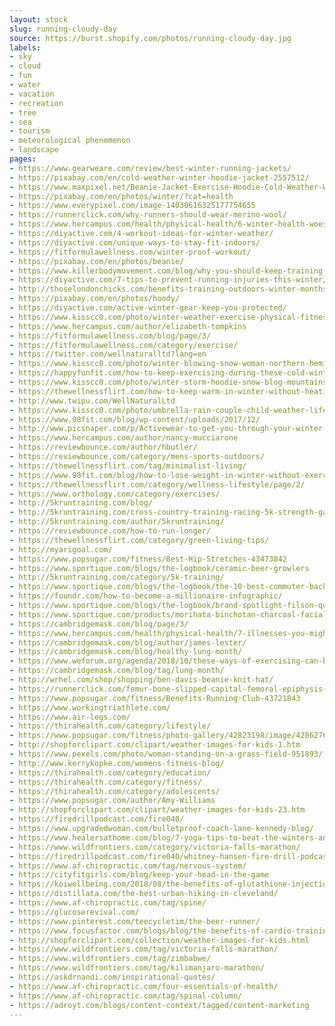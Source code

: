 ```yaml
---
layout: stock
slug: running-cloudy-day
source: https://burst.shopify.com/photos/running-cloudy-day.jpg
labels:
- sky
- cloud
- fun
- water
- vacation
- recreation
- tree
- sea
- tourism
- meteorological phenomenon
- landscape
pages:
- https://www.gearweare.com/review/best-winter-running-jackets/
- https://pixabay.com/en/cold-weather-winter-hoodie-jacket-2557512/
- https://www.maxpixel.net/Beanie-Jacket-Exercise-Hoodie-Cold-Weather-Winter-2557512
- https://pixabay.com/en/photos/winter/?cat=health
- https://www.everypixel.com/image-14038616325177754655
- https://runnerclick.com/why-runners-should-wear-merino-wool/
- https://www.hercampus.com/health/physical-health/6-winter-health-woes-how-solve-them
- https://diyactive.com/4-workout-ideas-for-winter-weather/
- https://diyactive.com/unique-ways-to-stay-fit-indoors/
- https://fitformulawellness.com/winter-proof-workout/
- https://pixabay.com/en/photos/beanie/
- https://www.killerbodymovement.com/blog/why-you-should-keep-training-hard-during-winter-the-winter-workout-warrior-tips-on-how-to-stay-motivated
- https://diyactive.com/7-tips-to-prevent-running-injuries-this-winter/
- http://thoselondonchicks.com/benefits-training-outdoors-winter-months-5-tips-tricks/
- https://pixabay.com/en/photos/hoody/
- https://diyactive.com/active-winter-gear-keep-you-protected/
- https://www.kisscc0.com/photo/winter-weather-exercise-physical-fitness-night-hea-l8wsg1/
- https://www.hercampus.com/author/elizabeth-tompkins
- https://fitformulawellness.com/blog/page/3/
- https://fitformulawellness.com/category/exercise/
- https://twitter.com/wellnaturalltd?lang=en
- https://www.kisscc0.com/photo/winter-blowing-snow-woman-northern-hemisphere-beau-ikio4l/
- https://happyfunfit.com/how-to-keep-exercising-during-these-cold-winter-months/
- https://www.kisscc0.com/photo/winter-storm-hoodie-snow-blog-mountains-gtqyok/
- https://thewellnessflirt.com/how-to-keep-warm-in-winter-without-heating/
- http://www.twipu.com/WellNaturalLtd
- https://www.kisscc0.com/photo/umbrella-rain-couple-child-weather-life-f6c0tw/
- https://www.98fit.com/blog/wp-content/uploads/2017/12/
- http://www.picsnaper.com/p/Activewear-to-get-you-through-your-winter-fitness-funk
- https://www.hercampus.com/author/nancy-mucciarone
- https://reviewbounce.com/author/hbutler/
- https://reviewbounce.com/category/mens-sports-outdoors/
- https://thewellnessflirt.com/tag/minimalist-living/
- https://www.98fit.com/blog/how-to-lose-weight-in-winter-without-exercise/
- https://thewellnessflirt.com/category/wellness-lifestyle/page/2/
- https://www.orthology.com/category/exercises/
- http://5kruntraining.com/blog/
- http://5kruntraining.com/cross-country-training-racing-5k-strength-gains/
- http://5kruntraining.com/author/5kruntraining/
- https://reviewbounce.com/how-to-run-longer/
- https://thewellnessflirt.com/category/green-living-tips/
- http://myarigoal.com/
- https://www.popsugar.com/fitness/Best-Hip-Stretches-43473842
- https://www.sportique.com/blogs/the-logbook/ceramic-beer-growlers
- http://5kruntraining.com/category/5k-training/
- https://www.sportique.com/blogs/the-logbook/the-10-best-commuter-backpacks
- https://foundr.com/how-to-become-a-millionaire-infographic/
- https://www.sportique.com/blogs/the-logbook/brand-spotlight-filson-quality-fabrics-made-in-america
- https://www.sportique.com/products/morihata-binchotan-charcoal-facial-soap-3-5oz
- https://cambridgemask.com/blog/page/3/
- https://www.hercampus.com/health/physical-health/7-illnesses-you-might-catch-college-how-avoid-them
- https://cambridgemask.com/blog/author/james-lester/
- https://cambridgemask.com/blog/healthy-lung-month/
- https://www.weforum.org/agenda/2018/10/these-ways-of-exercising-can-boost-your-mental-health/
- https://cambridgemask.com/blog/tag/lung-month/
- http://wrhel.com/shop/shopping/ben-davis-beanie-knit-hat/
- https://runnerclick.com/femur-bone-slipped-capital-femoral-epiphysis-scfe/
- https://www.popsugar.com/fitness/Benefits-Running-Club-43721843
- https://www.workingtriathlete.com/
- https://www.air-legs.com/
- https://thirahealth.com/category/lifestyle/
- https://www.popsugar.com/fitness/photo-gallery/42823198/image/42862761/Light-Eggnog
- http://shopforclipart.com/clipart/weather-images-for-kids-1.htm
- https://www.pexels.com/photo/woman-standing-on-a-grass-field-951893/
- http://www.kerrykopke.com/womens-fitness-blog/
- https://thirahealth.com/category/education/
- https://thirahealth.com/category/fitness/
- https://thirahealth.com/category/adolescents/
- https://www.popsugar.com/author/Amy-Williams
- http://shopforclipart.com/clipart/weather-images-for-kids-23.htm
- https://firedrillpodcast.com/fire040/
- https://www.upgradedwoman.com/bulletproof-coach-lane-kennedy-blog/
- https://www.healersathome.com/blog/7-yoga-tips-to-beat-the-winters-and-stay-fit-and-healthy/
- https://www.wildfrontiers.com/category/victoria-falls-marathon/
- https://firedrillpodcast.com/fire040/whitney-hansen-fire-drill-podcast/
- https://www.af-chiropractic.com/tag/nervous-system/
- https://cityfitgirls.com/blog/keep-your-head-in-the-game
- https://koiwellbeing.com/2018/08/the-benefits-of-glutathione-injections/stocksnap_62e3b4c34s/
- https://distillata.com/the-best-urban-hiking-in-cleveland/
- https://www.af-chiropractic.com/tag/spine/
- https://glucoserevival.com/
- https://www.pinterest.com/teecycletim/the-beer-runner/
- https://www.focusfactor.com/blogs/blog/the-benefits-of-cardio-training
- http://shopforclipart.com/collection/weather-images-for-kids.html
- https://www.wildfrontiers.com/tag/victoria-falls-marathon/
- https://www.wildfrontiers.com/tag/zimbabwe/
- https://www.wildfrontiers.com/tag/kilimanjaro-marathon/
- https://askdrnandi.com/inspirational-quotes/
- https://www.af-chiropractic.com/four-essentials-of-health/
- https://www.af-chiropractic.com/tag/spinal-column/
- https://adroyt.com/blogs/content-context/tagged/content-marketing
---
```

